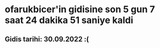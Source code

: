 # ofarukbicer'in gidisine son 5 gun 7 saat 24 dakika 51 saniye kaldi

## Gidis tarihi: 30.09.2022 :(